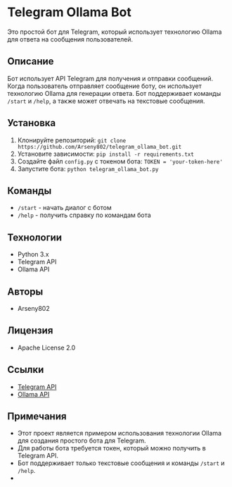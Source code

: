 # Telegram Ollama Bot

Это простой бот для Telegram, который использует технологию Ollama для ответа на сообщения пользователей.

## Описание

Бот использует API Telegram для получения и отправки сообщений. Когда пользователь отправляет сообщение боту, он использует технологию Ollama для генерации ответа. Бот поддерживает команды `/start` и `/help`, а также может отвечать на текстовые сообщения.

## Установка

1. Клонируйте репозиторий: `git clone https://github.com/Arseny802/telegram_ollama_bot.git`
2. Установите зависимости: `pip install -r requirements.txt`
3. Создайте файл `config.py` с токеном бота: `TOKEN = 'your-token-here'`
4. Запустите бота: `python telegram_ollama_bot.py`

## Команды

* `/start` - начать диалог с ботом
* `/help` - получить справку по командам бота

## Технологии

* Python 3.x
* Telegram API
* Ollama API

## Авторы

* Arseny802

## Лицензия

* Apache License 2.0

## Ссылки

* [Telegram API](https://core.telegram.org/api)
* [Ollama API](https://ollama.ai/api)

## Примечания

* Этот проект является примером использования технологии Ollama для создания простого бота для Telegram.
* Для работы бота требуется токен, который можно получить в Telegram API.
* Бот поддерживает только текстовые сообщения и команды `/start` и `/help`.
* 